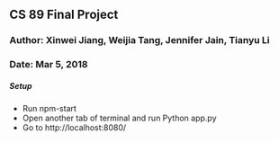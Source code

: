 ## CS 89 Final Project
### Author: Xinwei Jiang, Weijia Tang, Jennifer Jain, Tianyu Li
### Date: Mar 5, 2018


##### Setup
- Run npm-start
- Open another tab of terminal and run Python app.py
- Go to http://localhost:8080/
